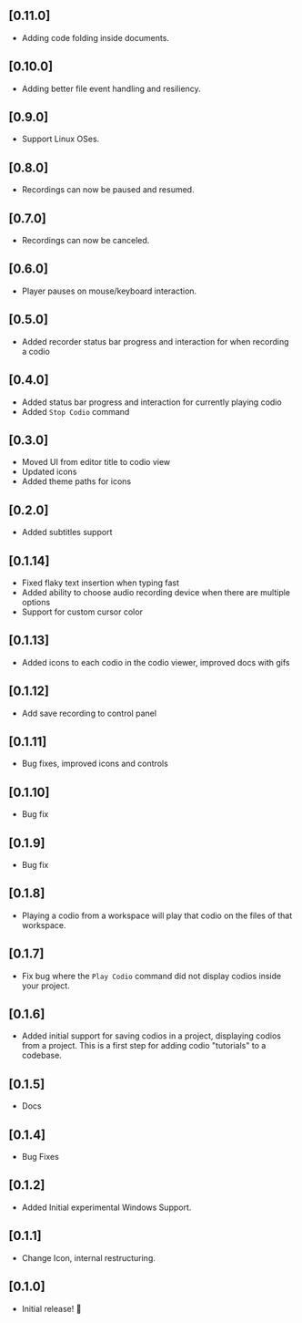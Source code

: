 ## [0.11.0]
- Adding code folding inside documents.

## [0.10.0]
- Adding better file event handling and resiliency.

## [0.9.0]
- Support Linux OSes.

## [0.8.0]
- Recordings can now be paused and resumed.

## [0.7.0]
- Recordings can now be canceled.

## [0.6.0]
- Player pauses on mouse/keyboard interaction.

## [0.5.0]
- Added recorder status bar progress and interaction for when recording a codio

## [0.4.0]
- Added status bar progress and interaction for currently playing codio
- Added `Stop Codio` command

## [0.3.0]
- Moved UI from editor title to codio view
- Updated icons
- Added theme paths for icons

## [0.2.0]
- Added subtitles support

## [0.1.14]
- Fixed flaky text insertion when typing fast
- Added ability to choose audio recording device when there are multiple options
- Support for custom cursor color

## [0.1.13]
- Added icons to each codio in the codio viewer, improved docs with gifs

## [0.1.12]
- Add save recording to control panel

## [0.1.11]
- Bug fixes, improved icons and controls

## [0.1.10]
- Bug fix

## [0.1.9]
- Bug fix

## [0.1.8]
- Playing a codio from a workspace will play that codio on the files of that workspace.

## [0.1.7]
- Fix bug where the `Play Codio` command did not display codios inside your project.

## [0.1.6]
- Added initial support for saving codios in a project, displaying codios from a project. This is a first step for
adding codio "tutorials" to a codebase.

## [0.1.5]
- Docs

## [0.1.4]
- Bug Fixes

## [0.1.2]
- Added Initial experimental Windows Support.

## [0.1.1]
- Change Icon, internal restructuring.

## [0.1.0]
- Initial release! 🚀
